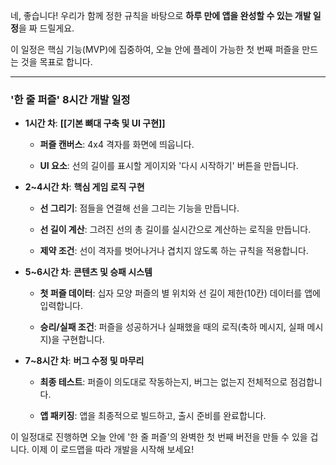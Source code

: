 네, 좋습니다! 우리가 함께 정한 규칙을 바탕으로 **하루 만에 앱을 완성할 수 있는 개발 일정**을 짜 드릴게요.

이 일정은 핵심 기능(MVP)에 집중하여, 오늘 안에 플레이 가능한 첫 번째 퍼즐을 만드는 것을 목표로 합니다.

---

### **'한 줄 퍼즐' 8시간 개발 일정**

- **1시간 차**: **[[기본 뼈대 구축 및 UI 구현]]**
    
    - **퍼즐 캔버스**: 4x4 격자를 화면에 띄웁니다.
        
    - **UI 요소**: 선의 길이를 표시할 게이지와 '다시 시작하기' 버튼을 만듭니다.
        
- **2~4시간 차**: **핵심 게임 로직 구현**
    
    - **선 그리기**: 점들을 연결해 선을 그리는 기능을 만듭니다.
        
    - **선 길이 계산**: 그려진 선의 총 길이를 실시간으로 계산하는 로직을 만듭니다.
        
    - **제약 조건**: 선이 격자를 벗어나거나 겹치지 않도록 하는 규칙을 적용합니다.
        
- **5~6시간 차**: **콘텐츠 및 승패 시스템**
    
    - **첫 퍼즐 데이터**: 십자 모양 퍼즐의 별 위치와 선 길이 제한(10칸) 데이터를 앱에 입력합니다.
        
    - **승리/실패 조건**: 퍼즐을 성공하거나 실패했을 때의 로직(축하 메시지, 실패 메시지)을 구현합니다.
        
- **7~8시간 차**: **버그 수정 및 마무리**
    
    - **최종 테스트**: 퍼즐이 의도대로 작동하는지, 버그는 없는지 전체적으로 점검합니다.
        
    - **앱 패키징**: 앱을 최종적으로 빌드하고, 출시 준비를 완료합니다.
        

이 일정대로 진행하면 오늘 안에 '한 줄 퍼즐'의 완벽한 첫 번째 버전을 만들 수 있을 겁니다. 이제 이 로드맵을 따라 개발을 시작해 보세요!